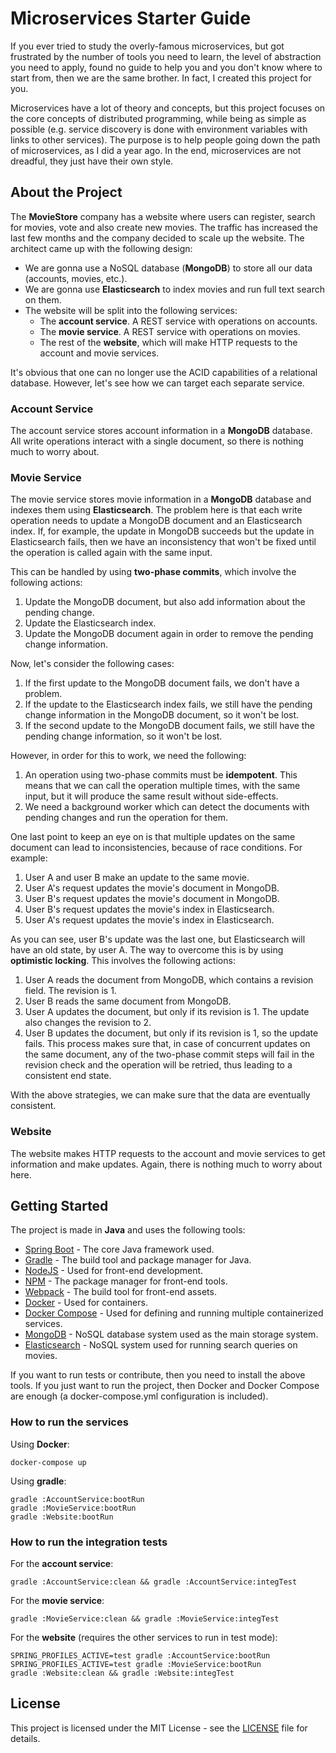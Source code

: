# Microservices Starter Guide

If you ever tried to study the overly-famous microservices, but got frustrated by the number of tools you need to learn, the level of abstraction you need to apply, found no guide to help you and you don't know where to start from, then we are the same brother. In fact, I created this project for you.

Microservices have a lot of theory and concepts, but this project focuses on the core concepts of distributed programming, while being as simple as possible (e.g. service discovery is done with environment variables with links to other services). The purpose is to help people going down the path of microservices, as I did a year ago. In the end, microservices are not dreadful, they just have their own style.

## About the Project

The **MovieStore** company has a website where users can register, search for movies, vote and also create new movies. The traffic has increased the last few months and the company decided to scale up the website. The architect came up with the following design:
* We are gonna use a NoSQL database (**MongoDB**) to store all our data (accounts, movies, etc.).
* We are gonna use **Elasticsearch** to index movies and run full text search on them.
* The website will be split into the following services:
  * The **account service**. A REST service with operations on accounts.
  * The **movie service**. A REST service with operations on movies.
  * The rest of the **website**, which will make HTTP requests to the account and movie services.
  
It's obvious that one can no longer use the ACID capabilities of a relational database. However, let's see how we can target each separate service.
  
### Account Service

The account service stores account information in a **MongoDB** database. All write operations interact with a single document, so there is nothing much to worry about.

### Movie Service

The movie service stores movie information in a **MongoDB** database and indexes them using **Elasticsearch**. The problem here is that each write operation needs to update a MongoDB document and an Elasticsearch index. If, for example, the update in MongoDB succeeds but the update in Elasticsearch fails, then we have an inconsistency that won't be fixed until the operation is called again with the same input.

This can be handled by using **two-phase commits**, which involve the following actions:
1. Update the MongoDB document, but also add information about the pending change.
1. Update the Elasticsearch index.
1. Update the MongoDB document again in order to remove the pending change information.

Now, let's consider the following cases:
1. If the first update to the MongoDB document fails, we don't have a problem.
1. If the update to the Elasticsearch index fails, we still have the pending change information in the MongoDB document, so it won't be lost.
1. If the second update to the MongoDB document fails, we still have the pending change information, so it won't be lost.

However, in order for this to work, we need the following:
1. An operation using two-phase commits must be **idempotent**. This means that we can call the operation multiple times, with the same input, but it will produce the same result without side-effects.
1. We need a background worker which can detect the documents with pending changes and run the operation for them.

One last point to keep an eye on is that multiple updates on the same document can lead to inconsistencies, because of race conditions. For example:
1. User A and user B make an update to the same movie.
1. User A's request updates the movie's document in MongoDB.
1. User B's request updates the movie's document in MongoDB.
1. User B's request updates the movie's index in Elasticsearch.
1. User A's request updates the movie's index in Elasticsearch.

As you can see, user B's update was the last one, but Elasticsearch will have an old state, by user A. The way to overcome this is by using **optimistic locking**. This involves the following actions:
1. User A reads the document from MongoDB, which contains a revision field. The revision is 1.
1. User B reads the same document from MongoDB.
1. User A updates the document, but only if its revision is 1. The update also changes the revision to 2.
1. User B updates the document, but only if its revision is 1, so the update fails.
This process makes sure that, in case of concurrent updates on the same document, any of the two-phase commit steps will fail in the revision check and the operation will be retried, thus leading to a consistent end state.

With the above strategies, we can make sure that the data are eventually consistent.

### Website

The website makes HTTP requests to the account and movie services to get information and make updates. Again, there is nothing much to worry about here.

## Getting Started

The project is made in **Java** and uses the following tools:
* [Spring Boot](http://spring.io/projects/spring-boot) - The core Java framework used.
* [Gradle](https://gradle.org/) - The build tool and package manager for Java.
* [NodeJS](https://nodejs.org/) - Used for front-end development.
* [NPM](https://www.npmjs.com/) - The package manager for front-end tools.
* [Webpack](https://webpack.js.org/) - The build tool for front-end assets.
* [Docker](https://www.docker.com/) - Used for containers.
* [Docker Compose](https://docs.docker.com/compose/) - Used for defining and running multiple containerized services.
* [MongoDB](https://www.mongodb.com/) - NoSQL database system used as the main storage system.
* [Elasticsearch](https://www.elastic.co/products/elasticsearch) - NoSQL system used for running search queries on movies.

If you want to run tests or contribute, then you need to install the above tools.
If you just want to run the project, then Docker and Docker Compose are enough (a docker-compose.yml configuration is included).

### How to run the services

Using **Docker**:
```
docker-compose up
```
Using **gradle**:
```
gradle :AccountService:bootRun
gradle :MovieService:bootRun
gradle :Website:bootRun
```

### How to run the integration tests

For the **account service**:
```
gradle :AccountService:clean && gradle :AccountService:integTest
```
For the **movie service**:
```
gradle :MovieService:clean && gradle :MovieService:integTest
```
For the **website** (requires the other services to run in test mode):
```
SPRING_PROFILES_ACTIVE=test gradle :AccountService:bootRun
SPRING_PROFILES_ACTIVE=test gradle :MovieService:bootRun
gradle :Website:clean && gradle :Website:integTest
```

## License

This project is licensed under the MIT License - see the [LICENSE](LICENSE) file for details.

